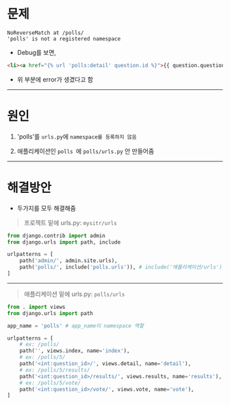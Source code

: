 # 문제

```web-idl
NoReverseMatch at /polls/ 
'polls' is not a registered namespace
```

- Debug를 보면,

```html
<li><a href="{% url 'polls:detail' question.id %}">{{ question.question_text }}</a></li>
```

- 위 부분에 error가 생겼다고 함



---



# 원인

1. 'polls'를 `urls.py`에 `namespace를 등록하지 않음`

2. 애플리케이션인 `polls `에 `polls/urls.py` 안 만들어줌



---



# 해결방안

- 두가지를 모두 해결해줌



> 프로젝트 밑에 urls.py: `mysitr/urls`

```python
from django.contrib import admin
from django.urls import path, include

urlpatterns = [
    path('admin/', admin.site.urls),
    path('polls/', include('polls.urls')), # include('애플리케이션/urls')
]
```



---



> 애플리케이션 밑에 urls.py: `polls/urls`

```python
from . import views
from django.urls import path

app_name = 'polls' # app_name이 namespace 역할

urlpatterns = [
    # ex: /polls/
    path('', views.index, name='index'),
    # ex: /polls/5/
    path('<int:question_id>/', views.detail, name='detail'),
    # ex: /polls/5/results/
    path('<int:question_id>/results/', views.results, name='results'),
    # ex: /polls/5/vote/
    path('<int:question_id>/vote/', views.vote, name='vote'),
]
```


